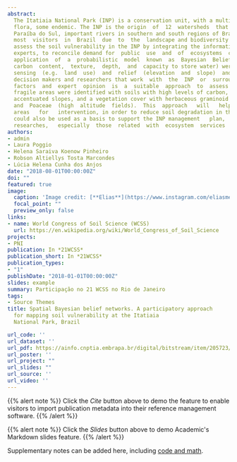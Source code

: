 ```yaml
---
abstract: 
  The Itatiaia National Park (INP) is a conservation unit, with a multitude of species of the Brazilian fauna and
  flora, some endemic. The INP is the origin  of  12  watersheds  that  contribute  to  the  rivers  Rio  Grande  and
  Paraíba do Sul, important rivers in southern and south regions of Brazil. It  is  one  of  the  parks  that  receive
  most  visitors  in  Brazil  due  to  the  landscape and biodiversity characteristics. The aim of this study was to
  assess the soil vulnerability in the INP by integrating the information of physical environment with knowledge of
  experts, to reconcile demand for  public  use  and  of  ecosystems  conservation.  The  method  used  was  spatial
  application  of  a  probabilistic  model  known  as  Bayesian  Belief  Network  (BBN).  Soil  data  (such  as 
  carbon  content,  texture,  depth,  and  capacity to store water) were integrated with data derived from remote
  sensing  (e.g.  land  use)  and  relief  (elevation  and  slope)  and  with  the  expert opinion of land managers,
  decision makers and researchers that work  with  the  INP  or  surrounding  areas.  Integrating  environmental
  factors  and  expert  opinion  is  a  suitable  approach  to  assess  the  soil  vulnerability in INP. The most
  fragile areas were identified with soils with high levels of carbon, profiles less developed (shallow), with
  accentuated slopes, and a vegetation cover with herbaceous graminoid plants, with a predominance  of  Cyperaceae
  and  Poaceae  (high  altitude  fields).  This  approach   will   help   decision   makers   to   identify   priority
  areas   for   intervention, in order to reduce soil degradation in the areas with high vulnerability. The results
  could also be used as a basis to support the INP management   plan,   as   well   as   to   contribute   to   other
  researches,   especially  those  related  with  ecosystem  services  in  the  Atlantic  Forest  Biome.
authors:
- admin
- Laura Poggio
- Helena Saraiva Koenow Pinheiro
- Robson Altiellys Tosta Marcondes
- Lúcia Helena Cunha dos Anjos
date: "2018-08-01T00:00:00Z"
doi: ""
featured: true
image:
  caption: 'Image credit: [**Elias**](https://www.instagram.com/eliasmendescosta/?hl=pt-br)'
  focal_point: ""
  preview_only: false
links:
- name: World Congress of Soil Science (WCSS)
  url: https://en.wikipedia.org/wiki/World_Congress_of_Soil_Science
projects:
- PNI
publication: In *21WCSS*
publication_short: In *21WCSS*
publication_types:
- "1"
publishDate: "2018-01-01T00:00:00Z"
slides: example
summary: Participação no 21 WCSS no Rio de Janeiro
tags:
- Source Themes
title: Spatial Bayesian belief networks. A participatory approach 
  for mapping soil vulnerability at the Itatiaia
  National Park, Brazil

url_code: ''
url_dataset: ''
url_pdf: https://ainfo.cnptia.embrapa.br/digital/bitstream/item/205723/1/Soil-organic-matter-quality-as-indicator-of-ecosystem-services-2019.pdf
url_poster: ''
url_project: ""
url_slides: ""
url_source: ''
url_video: ''
---
```


{{% alert note %}}
Click the *Cite* button above to demo the feature to enable visitors to import publication metadata into their reference management software.
{{% /alert %}}

{{% alert note %}}
Click the *Slides* button above to demo Academic's Markdown slides feature.
{{% /alert %}}

Supplementary notes can be added here, including [code and math](https://sourcethemes.com/academic/docs/writing-markdown-latex/).

